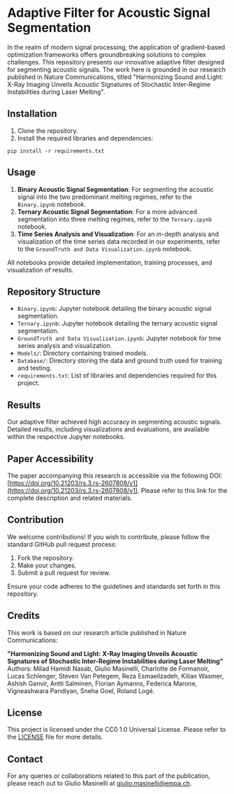 # Adaptive Filter for Acoustic Signal Segmentation

In the realm of modern signal processing, the application of gradient-based optimization frameworks offers groundbreaking solutions to complex challenges. This repository presents our innovative adaptive filter designed for segmenting acoustic signals. The work here is grounded in our research published in Nature Communications, titled "Harmonizing Sound and Light: X-Ray Imaging Unveils Acoustic Signatures of Stochastic Inter-Regime Instabilities during Laser Melting".


## Installation

1. Clone the repository.
2. Install the required libraries and dependencies:
```
pip install -r requirements.txt
```

## Usage

1. **Binary Acoustic Signal Segmentation**: For segmenting the acoustic signal into the two predominant melting regimes, refer to the `Binary.ipynb` notebook.
2. **Ternary Acoustic Signal Segmentation**: For a more advanced segmentation into three melting regimes, refer to the `Ternary.ipynb` notebook.
3. **Time Series Analysis and Visualization**: For an in-depth analysis and visualization of the time series data recorded in our experiments, refer to the `GroundTruth and Data Visualization.ipynb` notebook.

All notebooks provide detailed implementation, training processes, and visualization of results.

## Repository Structure

- `Binary.ipynb`: Jupyter notebook detailing the binary acoustic signal segmentation.
- `Ternary.ipynb`: Jupyter notebook detailing the ternary acoustic signal segmentation.
- `GroundTruth and Data Visualization.ipynb`: Jupyter notebook for time series analysis and visualization.
- `Models/`: Directory containing trained models.
- `Database/`: Directory storing the data and ground truth used for training and testing.
- `requirements.txt`: List of libraries and dependencies required for this project.

## Results

Our adaptive filter achieved high accuracy in segmenting acoustic signals. Detailed results, including visualizations and evaluations, are available within the respective Jupyter notebooks.

## Paper Accessibility

The paper accompanying this research is accessible via the following DOI: [https://doi.org/10.21203/rs.3.rs-2607808/v1](https://doi.org/10.21203/rs.3.rs-2607808/v1). Please refer to this link for the complete description and related materials.

## Contribution

We welcome contributions! If you wish to contribute, please follow the standard GitHub pull request process:

1. Fork the repository.
2. Make your changes.
3. Submit a pull request for review.

Ensure your code adheres to the guidelines and standards set forth in this repository.

## Credits

This work is based on our research article published in Nature Communications:

**"Harmonizing Sound and Light: X-Ray Imaging Unveils Acoustic Signatures of Stochastic Inter-Regime Instabilities during Laser Melting"**  
Authors: Milad Hamidi Nasab, Giulio Masinelli, Charlotte de Formanoir, Lucas Schlenger, Steven Van Petegem, Reza Esmaeilzadeh, Kilian Wasmer, Ashish Ganvir, Antti Salminen, Florian Aymanns, Federica Marone, Vigneashwara Pandiyan, Sneha Goel, Roland Logé.

## License

This project is licensed under the CC0 1.0 Universal License. Please refer to the [LICENSE](./LICENSE) file for more details.

## Contact

For any queries or collaborations related to this part of the publication, please reach out to Giulio Masinelli at [giulio.masinelli@empa.ch](mailto:giulio.masinelli@empa.ch).
